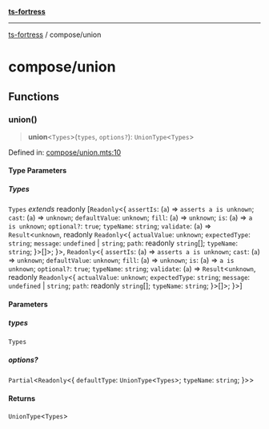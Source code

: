 [**ts-fortress**](../README.md)

---

[ts-fortress](../README.md) / compose/union

# compose/union

## Functions

### union()

> **union**\<`Types`\>(`types`, `options?`): `UnionType`\<`Types`\>

Defined in: [compose/union.mts:10](https://github.com/noshiro-pf/ts-fortress/blob/main/src/compose/union.mts#L10)

#### Type Parameters

##### Types

`Types` _extends_ readonly \[`Readonly`\<\{ `assertIs`: (`a`) => `asserts a is unknown`; `cast`: (`a`) => `unknown`; `defaultValue`: `unknown`; `fill`: (`a`) => `unknown`; `is`: (`a`) => `a is unknown`; `optional?`: `true`; `typeName`: `string`; `validate`: (`a`) => `Result`\<`unknown`, readonly `Readonly`\<\{ `actualValue`: `unknown`; `expectedType`: `string`; `message`: `undefined` \| `string`; `path`: readonly `string`[]; `typeName`: `string`; \}\>[]\>; \}\>, `Readonly`\<\{ `assertIs`: (`a`) => `asserts a is unknown`; `cast`: (`a`) => `unknown`; `defaultValue`: `unknown`; `fill`: (`a`) => `unknown`; `is`: (`a`) => `a is unknown`; `optional?`: `true`; `typeName`: `string`; `validate`: (`a`) => `Result`\<`unknown`, readonly `Readonly`\<\{ `actualValue`: `unknown`; `expectedType`: `string`; `message`: `undefined` \| `string`; `path`: readonly `string`[]; `typeName`: `string`; \}\>[]\>; \}\>\]

#### Parameters

##### types

`Types`

##### options?

`Partial`\<`Readonly`\<\{ `defaultType`: `UnionType`\<`Types`\>; `typeName`: `string`; \}\>\>

#### Returns

`UnionType`\<`Types`\>
